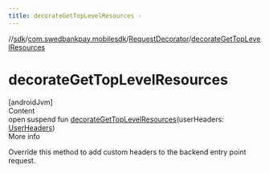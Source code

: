 ```yaml
---
title: decorateGetTopLevelResources -
---
```

//[sdk](../../../index)/[com.swedbankpay.mobilesdk](../index)/[RequestDecorator](index)/[decorateGetTopLevelResources](decorate-get-top-level-resources)



# decorateGetTopLevelResources  
[androidJvm]  
Content  
open suspend fun [decorateGetTopLevelResources](decorate-get-top-level-resources)(userHeaders: [UserHeaders](../-user-headers/index))  
More info  


Override this method to add custom headers to the backend entry point request.

  



